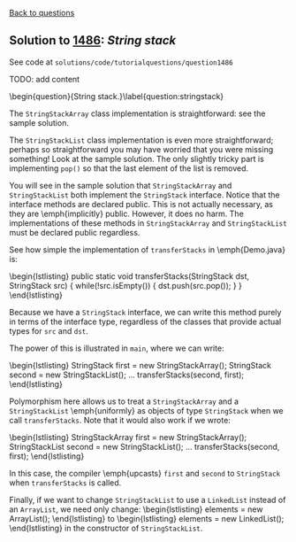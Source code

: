 [Back to questions](../README.md)

## Solution to [1486](../questions/1486): *String stack*

See code at `solutions/code/tutorialquestions/question1486`

TODO: add content

\begin{question}{String stack.}\label{question:stringstack}

The `StringStackArray` class implementation is straightforward: see the sample solution.

The `StringStackList` class implementation is even more straightforward; perhaps so straightforward you may have
worried that you were missing something!  Look at the sample solution.  The only slightly tricky part is implementing `pop()`
so that the last element of the list is removed.

You will see in the sample solution that `StringStackArray` and `StringStackList` both implement
the `StringStack` interface.  Notice that the interface methods are declared public.  This is not actually
necessary, as they are \emph{implicitly} public.  However, it does no harm.  The implementations of these methods in
`StringStackArray` and `StringStackList` must be declared public regardless.

See how simple the implementation of `transferStacks` in \emph{Demo.java} is:

\begin{lstlisting}
public static void transferStacks(StringStack dst, StringStack src) {
  while(!src.isEmpty()) {
    dst.push(src.pop());
  }
}
\end{lstlisting}

Because we have a `StringStack` interface, we can write this method purely in terms of the interface
type, regardless of the classes that provide actual types for `src` and `dst`.

The power of this is illustrated in `main`, where we can write:

\begin{lstlisting}
StringStack first = new StringStackArray();
StringStack second = new StringStackList();
...
transferStacks(second, first);
\end{lstlisting}

Polymorphism here allows us to treat a `StringStackArray` and a `StringStackList` \emph{uniformly}
as objects of type `StringStack` when we call `transferStacks`.  Note that it would also work if we wrote:

\begin{lstlisting}
StringStackArray first = new StringStackArray();
StringStackList second = new StringStackList();
...
transferStacks(second, first);
\end{lstlisting}

In this case, the compiler \emph{upcasts} `first` and `second` to `StringStack` when `transferStacks` is called.

Finally, if we want to change `StringStackList` to use a `LinkedList` instead of an `ArrayList`, we need only change:
\begin{lstlisting}
elements = new ArrayList<String>();
\end{lstlisting}
to
\begin{lstlisting}
elements = new LinkedList<String>();
\end{lstlisting}
in the constructor of `StringStackList`.

